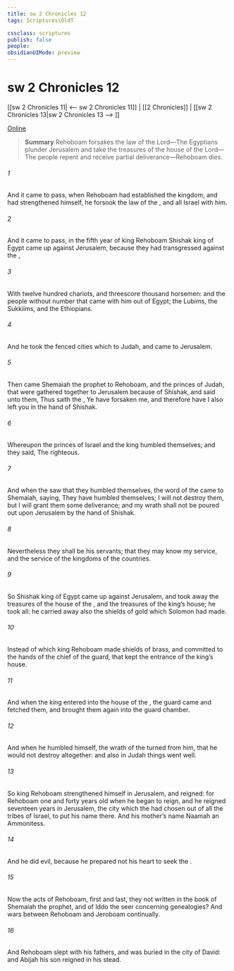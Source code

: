 ```yaml
---
title: sw 2 Chronicles 12
tags: Scriptures\OldT

cssclass: scriptures
publish: false
people:
obsidianUIMode: preview
---
```


# sw 2 Chronicles 12
[[sw 2 Chronicles 11| <-- sw 2 Chronicles 11]] | [[2 Chronicles]] | [[sw 2 Chronicles 13|sw 2 Chronicles 13 --> ]]

[Online](https://churchofjesuschrist.org/study/scriptures/ot/2-chr/12?lang=eng)

> __Summary__
Rehoboam forsakes the law of the Lord—The Egyptians plunder Jerusalem and take the treasures of the house of the Lord—The people repent and receive partial deliverance—Rehoboam dies.

###### 1 
And it came to pass, when Rehoboam had established the kingdom, and had strengthened himself, he forsook the law of the , and all Israel with him.

###### 2 
And it came to pass,  in the fifth year of king Rehoboam Shishak king of Egypt came up against Jerusalem, because they had transgressed against the ,

###### 3 
With twelve hundred chariots, and threescore thousand horsemen: and the people  without number that came with him out of Egypt; the Lubims, the Sukkiims, and the Ethiopians.

###### 4 
And he took the fenced cities which  to Judah, and came to Jerusalem.

###### 5 
Then came Shemaiah the prophet to Rehoboam, and  the princes of Judah, that were gathered together to Jerusalem because of Shishak, and said unto them, Thus saith the , Ye have forsaken me, and therefore have I also left you in the hand of Shishak.

###### 6 
Whereupon the princes of Israel and the king humbled themselves; and they said, The   righteous.

###### 7 
And when the  saw that they humbled themselves, the word of the  came to Shemaiah, saying, They have humbled themselves;  I will not destroy them, but I will grant them some deliverance; and my wrath shall not be poured out upon Jerusalem by the hand of Shishak.

###### 8 
Nevertheless they shall be his servants; that they may know my service, and the service of the kingdoms of the countries.

###### 9 
So Shishak king of Egypt came up against Jerusalem, and took away the treasures of the house of the , and the treasures of the king’s house; he took all: he carried away also the shields of gold which Solomon had made.

###### 10 
Instead of which king Rehoboam made shields of brass, and committed  to the hands of the chief of the guard, that kept the entrance of the king’s house.

###### 11 
And when the king entered into the house of the , the guard came and fetched them, and brought them again into the guard chamber.

###### 12 
And when he humbled himself, the wrath of the  turned from him, that he would not destroy  altogether: and also in Judah things went well.

###### 13 
So king Rehoboam strengthened himself in Jerusalem, and reigned: for Rehoboam  one and forty years old when he began to reign, and he reigned seventeen years in Jerusalem, the city which the  had chosen out of all the tribes of Israel, to put his name there. And his mother’s name  Naamah an Ammonitess.

###### 14 
And he did evil, because he prepared not his heart to seek the .

###### 15 
Now the acts of Rehoboam, first and last,  they not written in the book of Shemaiah the prophet, and of Iddo the seer concerning genealogies? And  wars between Rehoboam and Jeroboam continually.

###### 16 
And Rehoboam slept with his fathers, and was buried in the city of David: and Abijah his son reigned in his stead.

